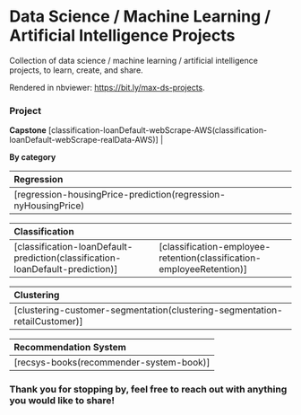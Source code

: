 # Data Science / Machine Learning / Artificial Intelligence Projects

Collection of data science / machine learning / artificial intelligence projects, to learn, create, and share.

Rendered in nbviewer: https://bit.ly/max-ds-projects.


### Project

**Capstone**
[classification-loanDefault-webScrape-AWS(classification-loanDefault-webScrape-realData-AWS)] |

**By category**

|**Regression**|
|:--- |
|[regression-housingPrice-prediction(regression-nyHousingPrice) |

| **Classification** | |
|:--- | --- |
|[classification-loanDefault-prediction(classification-loanDefault-prediction)]| [classification-employee-retention(classification-employeeRetention)] |

|**Clustering**|
|:--- |
|[clustering-customer-segmentation(clustering-segmentation-retailCustomer)] |

|**Recommendation System**|
|:--- |
|[recsys-books(recommender-system-book)] |



### Thank you for stopping by, feel free to reach out with anything you would like to share!
